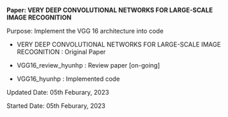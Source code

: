 **Paper: VERY DEEP CONVOLUTIONAL NETWORKS FOR LARGE-SCALE IMAGE RECOGNITION**

Purpose: Implement the VGG 16 architecture into code

- VERY DEEP CONVOLUTIONAL NETWORKS FOR LARGE-SCALE IMAGE RECOGNITION : Original Paper

- VGG16_review_hyunhp : Review paper [on-going]

- VGG16_hyunhp : Implemented code

Updated Date: 05th Feburary, 2023

Started Date: 05th Feburary, 2023
